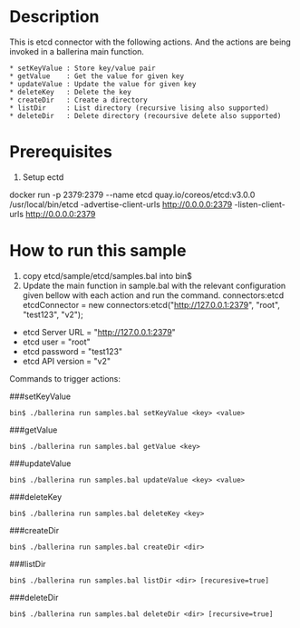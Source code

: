 Description
===========
This is etcd connector with the following actions. And the actions are being invoked in a ballerina main function.


    * setKeyValue : Store key/value pair
    * getValue    : Get the value for given key
    * updateValue : Update the value for given key
    * deleteKey   : Delete the key
    * createDir   : Create a directory
    * listDir     : List directory (recursive lising also supported)
    * deleteDir   : Delete directory (recoursive delete also supported)

Prerequisites
=============
1. Setup ectd

docker run -p 2379:2379 --name etcd quay.io/coreos/etcd:v3.0.0 /usr/local/bin/etcd -advertise-client-urls http://0.0.0.0:2379 -listen-client-urls http://0.0.0.0:2379

How to run this sample
======================

1. copy etcd/sample/etcd/samples.bal into bin$
2. Update the main function in sample.bal with the relevant configuration given bellow with each action and run the command.
connectors:etcd etcdConnector = new connectors:etcd("http://127.0.0.1:2379", "root", "test123", "v2");
 

  * etcd Server URL = "http://127.0.0.1:2379"
  * etcd user = "root"
  * etcd password = "test123"
  * etcd API version = "v2"

Commands to trigger actions: 

###setKeyValue	

`bin$ ./ballerina run samples.bal setKeyValue <key> <value>`

###getValue

`bin$ ./ballerina run samples.bal getValue <key>`

###updateValue

`bin$ ./ballerina run samples.bal updateValue <key> <value>`

###deleteKey

`bin$ ./ballerina run samples.bal deleteKey <key>`

###createDir

`bin$ ./ballerina run samples.bal createDir <dir>`

###listDir

`bin$ ./ballerina run samples.bal listDir <dir> [recuresive=true]`

###deleteDir

`bin$ ./ballerina run samples.bal deleteDir <dir> [recursive=true]`
